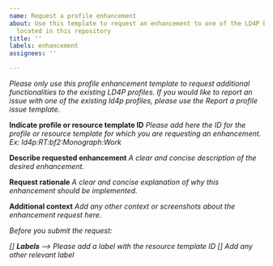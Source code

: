 ```yaml
---
name: Request a profile enhancement
about: Use this template to request an enhancement to one of the LD4P base profiles
  located in this repository
title: ''
labels: enhancement
assignees: ''

---
```


_Please only use this profile enhancement template to request additional functionalities to the existing LD4P profiles. If you would like to report an issue with one of the existing ld4p profiles, please use the Report a profile issue template._

**Indicate profile or resource template ID**
_Please add here the ID for the profile or resource template for which you are requesting an enhancement. Ex: ld4p:RT:bf2:Monograph:Work_

**Describe requested enhancement**
_A clear and concise description of the desired enhancement._

**Request rationale**
_A clear and concise explanation of why this enhancement should be implemented._

**Additional context**
_Add any other context or screenshots about the enhancement request here._

_Before you submit the request:_

_[] **Labels** -->  Please add a label with the resource template ID_
_[] Add any other relevant label_
